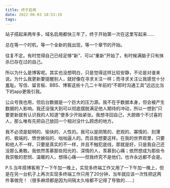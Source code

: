 ```yaml
---
title: 终于启用
date: 2022-06-03 18:53:19
tags:
---
```

站子搭起来两年多，域名启用都快三年了，终于开始第一次在这里写起来……

总在等一个时机，等一个全新的我出现，等一个章节的开始。

<!-- more -->

往复不定。有时觉得自己已经足够“新”、可以“重新”开始了，有时候满脑子只有抹杀已存在过的自己。

所以为什么是博客呢。其实也没想明白，只是觉得这样比较安静，不论是对谁来说。为什么我更新要提醒别人，就好像在寻求关注一样；而寻求关注让我感觉十分羞耻。写信、留言板、BBS、博客这些十几二十年前的“不即时沟通工具”远远比当下的app更吸引我。

公众号我也用，但后台数据是一个巨大的压力源。我不在乎数据本身，但会被产生数据的人影响。我还没强大到可以彻底摆脱满足他人期待的冲动，所以一想到“只要更新就有认识我的人知道”便多少开始紧张。我想寻回自己，大胆做个不讨喜的人，那么唯有先把自己放回一个相对没什么顾虑的地方。

我不必须是聪明的、愉快的、人性的。我可以是阴鸷的、悲观的、寡情的、刻薄的、极端的、愤世嫉俗的、咄咄逼人的。而且我想要这样。在我的世界观里，只要和他人不一样，只要是真实的不一样，并且不触犯底线，那就是好，只是我自己还没那么勇敢。我依然羡慕那些阳光的、深情的人，羡慕到心痛；依然想成为那些令我崇敬的悲悯、温暖的人，想得心痛——但我终究不是他们，也许永远都不会是。

P.S.当年搭博客用了一下午加一晚上，实现多终端工作又用了一下午加一晚上，但是在另一台机子上再次实现多终端工作只用了20分钟，当年就应该一次性把这两件事做完！（很多麻烦都是因为间隔太久啥都不记得了导致的……）